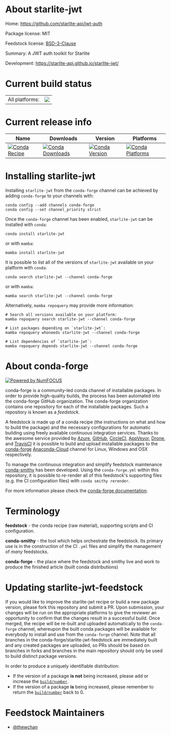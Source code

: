 About starlite-jwt
==================

Home: https://github.com/starlite-api/jwt-auth

Package license: MIT

Feedstock license: [BSD-3-Clause](https://github.com/conda-forge/starlite-jwt-feedstock/blob/main/LICENSE.txt)

Summary: A JWT auth toolkit for Starlite

Development: https://starlite-api.github.io/starlite-jwt/

Current build status
====================


<table><tr><td>All platforms:</td>
    <td>
      <a href="https://dev.azure.com/conda-forge/feedstock-builds/_build/latest?definitionId=17368&branchName=main">
        <img src="https://dev.azure.com/conda-forge/feedstock-builds/_apis/build/status/starlite-jwt-feedstock?branchName=main">
      </a>
    </td>
  </tr>
</table>

Current release info
====================

| Name | Downloads | Version | Platforms |
| --- | --- | --- | --- |
| [![Conda Recipe](https://img.shields.io/badge/recipe-starlite--jwt-green.svg)](https://anaconda.org/conda-forge/starlite-jwt) | [![Conda Downloads](https://img.shields.io/conda/dn/conda-forge/starlite-jwt.svg)](https://anaconda.org/conda-forge/starlite-jwt) | [![Conda Version](https://img.shields.io/conda/vn/conda-forge/starlite-jwt.svg)](https://anaconda.org/conda-forge/starlite-jwt) | [![Conda Platforms](https://img.shields.io/conda/pn/conda-forge/starlite-jwt.svg)](https://anaconda.org/conda-forge/starlite-jwt) |

Installing starlite-jwt
=======================

Installing `starlite-jwt` from the `conda-forge` channel can be achieved by adding `conda-forge` to your channels with:

```
conda config --add channels conda-forge
conda config --set channel_priority strict
```

Once the `conda-forge` channel has been enabled, `starlite-jwt` can be installed with `conda`:

```
conda install starlite-jwt
```

or with `mamba`:

```
mamba install starlite-jwt
```

It is possible to list all of the versions of `starlite-jwt` available on your platform with `conda`:

```
conda search starlite-jwt --channel conda-forge
```

or with `mamba`:

```
mamba search starlite-jwt --channel conda-forge
```

Alternatively, `mamba repoquery` may provide more information:

```
# Search all versions available on your platform:
mamba repoquery search starlite-jwt --channel conda-forge

# List packages depending on `starlite-jwt`:
mamba repoquery whoneeds starlite-jwt --channel conda-forge

# List dependencies of `starlite-jwt`:
mamba repoquery depends starlite-jwt --channel conda-forge
```


About conda-forge
=================

[![Powered by
NumFOCUS](https://img.shields.io/badge/powered%20by-NumFOCUS-orange.svg?style=flat&colorA=E1523D&colorB=007D8A)](https://numfocus.org)

conda-forge is a community-led conda channel of installable packages.
In order to provide high-quality builds, the process has been automated into the
conda-forge GitHub organization. The conda-forge organization contains one repository
for each of the installable packages. Such a repository is known as a *feedstock*.

A feedstock is made up of a conda recipe (the instructions on what and how to build
the package) and the necessary configurations for automatic building using freely
available continuous integration services. Thanks to the awesome service provided by
[Azure](https://azure.microsoft.com/en-us/services/devops/), [GitHub](https://github.com/),
[CircleCI](https://circleci.com/), [AppVeyor](https://www.appveyor.com/),
[Drone](https://cloud.drone.io/welcome), and [TravisCI](https://travis-ci.com/)
it is possible to build and upload installable packages to the
[conda-forge](https://anaconda.org/conda-forge) [Anaconda-Cloud](https://anaconda.org/)
channel for Linux, Windows and OSX respectively.

To manage the continuous integration and simplify feedstock maintenance
[conda-smithy](https://github.com/conda-forge/conda-smithy) has been developed.
Using the ``conda-forge.yml`` within this repository, it is possible to re-render all of
this feedstock's supporting files (e.g. the CI configuration files) with ``conda smithy rerender``.

For more information please check the [conda-forge documentation](https://conda-forge.org/docs/).

Terminology
===========

**feedstock** - the conda recipe (raw material), supporting scripts and CI configuration.

**conda-smithy** - the tool which helps orchestrate the feedstock.
                   Its primary use is in the construction of the CI ``.yml`` files
                   and simplify the management of *many* feedstocks.

**conda-forge** - the place where the feedstock and smithy live and work to
                  produce the finished article (built conda distributions)


Updating starlite-jwt-feedstock
===============================

If you would like to improve the starlite-jwt recipe or build a new
package version, please fork this repository and submit a PR. Upon submission,
your changes will be run on the appropriate platforms to give the reviewer an
opportunity to confirm that the changes result in a successful build. Once
merged, the recipe will be re-built and uploaded automatically to the
`conda-forge` channel, whereupon the built conda packages will be available for
everybody to install and use from the `conda-forge` channel.
Note that all branches in the conda-forge/starlite-jwt-feedstock are
immediately built and any created packages are uploaded, so PRs should be based
on branches in forks and branches in the main repository should only be used to
build distinct package versions.

In order to produce a uniquely identifiable distribution:
 * If the version of a package **is not** being increased, please add or increase
   the [``build/number``](https://docs.conda.io/projects/conda-build/en/latest/resources/define-metadata.html#build-number-and-string).
 * If the version of a package **is** being increased, please remember to return
   the [``build/number``](https://docs.conda.io/projects/conda-build/en/latest/resources/define-metadata.html#build-number-and-string)
   back to 0.

Feedstock Maintainers
=====================

* [@thewchan](https://github.com/thewchan/)

